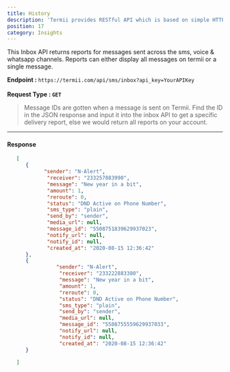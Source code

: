 ```yaml
---
title: History
description: 'Termii provides RESTful API which is based on simple HTTP POST/GET requests. Our API lets you create, send, and verify messages, as well as, track your delivery statistics.'
position: 17
category: Insights
---
```


This Inbox API returns reports for messages sent across the sms, voice & whatsapp channels. Reports can either display all messages on termii or a single message.

<b>Endpoint : </b>
`
https://termii.com/api/sms/inbox?api_key=YourAPIKey
`<br><br> <b>Request Type : </b> **`GET`**

<blockquote>Message IDs are gotten when a message is sent on Termii. Find the ID in the JSON response and input it into the inbox API to get a specific delivery report,
 else we would return all reports on your account.</blockquote>

<hr />


#### Response


```JSON
   [
      {
            "sender": "N-Alert",
             "receiver": "233257883990",
             "message": "New year in a bit",
             "amount": 1,
             "reroute": 0,
             "status": "DND Active on Phone Number",
             "sms_type": "plain",
             "send_by": "sender",
             "media_url": null,
             "message_id": "5508751839629937023",
             "notify_url": null,
             "notify_id": null,
             "created_at": "2020-08-15 12:36:42"
      },
      {
                "sender": "N-Alert",
                 "receiver": "233222883380",
                 "message": "New year in a bit",
                 "amount": 1,
                 "reroute": 0,
                 "status": "DND Active on Phone Number",
                 "sms_type": "plain",
                 "send_by": "sender",
                 "media_url": null,
                 "message_id": "5508755559629937033",
                 "notify_url": null,
                 "notify_id": null,
                 "created_at": "2020-08-15 12:36:42"
      }

   ]
          
```



